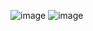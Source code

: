 ![image](https://github.com/user-attachments/assets/8b754316-7b82-4f41-974b-33359593f07c)
![image](https://github.com/user-attachments/assets/ef0fd293-48cd-436f-b96d-86dc6e8c445c)
